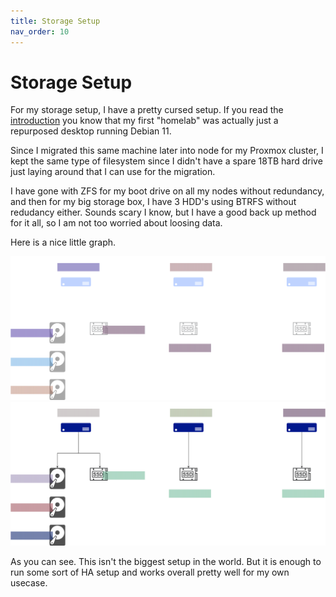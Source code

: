 ```yaml
---
title: Storage Setup
nav_order: 10
---
```


# Storage Setup

For my storage setup, I have a pretty cursed setup. If you read the [introduction](/homelab/) you know that my first "homelab" was actually just a repurposed desktop running Debian 11.

Since I migrated this same machine later into node for my Proxmox cluster, I kept the same type of filesystem since I didn't have a spare 18TB hard drive just laying around that I can use for the migration.

I have gone with ZFS for my boot drive on all my nodes without redundancy, and then for my big storage box, I have 3 HDD's using BTRFS without redudancy either. Sounds scary I know, but I have a good back up method for it all, so I am not too worried about loosing data.

Here is a nice little graph.

![storage graph](/assets/drawio.svg#only-dark)
![storage graph](/assets/drawio-light.svg#only-light)


As you can see. This isn't the biggest setup in the world. But it is enough to run some sort of HA setup and works overall pretty well for my own usecase.
